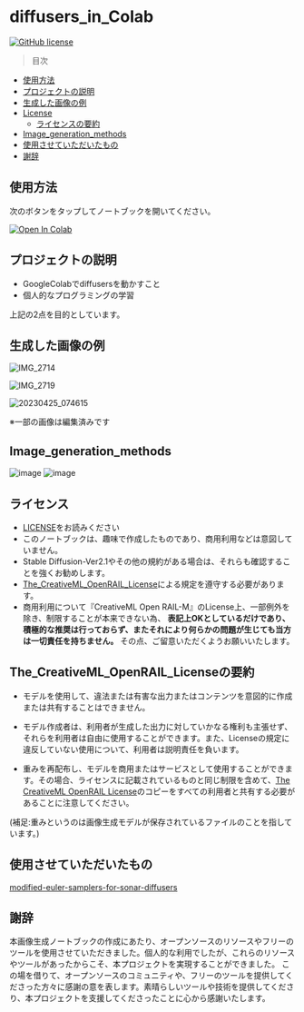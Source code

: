 # diffusers_in_Colab

[![GitHub license](https://img.shields.io/badge/license-Apache-blue.svg)](
https://github.com/drkostas/COSC525-Project1/blob/master/LICENSE)

>目次
+ [使用方法](#使用方法)
+ [プロジェクトの説明](#プロジェクトの説明)
+ [生成した画像の例](#生成した画像の例)
+ [License](#ライセンス)
     + [ライセンスの要約](#ライセンスの要約)
+ [Image_generation_methods](#Image_generation_methods)
+ [使用させていただいたもの](#使用させていただいたもの)
+ [謝辞](#謝辞)

##  使用方法<a name = "使用方法"></a>
次のボタンをタップしてノートブックを開いてください。

[![Open In Colab](https://colab.research.google.com/assets/colab-badge.svg)](https://colab.research.google.com/github/suzukimain/diffusers_in_Colab/blob/main/diffusers_in_Colab.ipynb)


##  プロジェクトの説明<a name = "プロジェクトの説明"></a>
* GoogleColabでdiffusersを動かすこと
* 個人的なプログラミングの学習

上記の2点を目的としています。

##  生成した画像の例<a name = "画像の例"></a>

![IMG_2714](https://github.com/suzukimain/diffusers_in_Colab/assets/131413573/392ea5ef-26f1-437c-a3c9-662fc3436329)


![IMG_2719](https://github.com/suzukimain/diffusers_in_Colab/assets/131413573/ac547878-d94e-49b4-9276-82a03ad165f7)

![20230425_074615](https://github.com/suzukimain/image/assets/131413573/4d97361b-268f-44b3-808e-0c036360d48f)

※一部の画像は編集済みです

##  Image_generation_methods<a name = "Image_generation_methods"></a>
![image](https://github.com/suzukimain/diffusers_in_Colab/assets/131413573/d83a98bc-d3db-462d-8bde-9a142d9c369c)
![image](https://github.com/suzukimain/diffusers_in_Colab/assets/131413573/b728aac2-a2b3-468d-991e-6f37cfa6aef7)

## ライセンス<a name = "License"></a>
* [LICENSE](LICENSE)をお読みください
* このノートブックは、趣味で作成したものであり、商用利用などは意図していません。
* Stable Diffusion-Ver2.1やその他の規約がある場合は、それらも確認することを強くお勧めします。
* [The_CreativeML_OpenRAIL_License](https://huggingface.co/spaces/CompVis/stable-diffusion-license)による規定を遵守する必要があります。
* 商用利用について『CreativeML Open RAIL-M』のLicense上、一部例外を除き、制限することが本来できない為、
**表記上OKとしているだけであり、積極的な推奨は行っておらず、またそれにより何らかの問題が生じても当方は一切責任を持ちません。**
その点、ご留意いただくようお願いいたします。


##  The_CreativeML_OpenRAIL_Licenseの要約<a name = "ライセンスの要約"></a>

* モデルを使用して、違法または有害な出力またはコンテンツを意図的に作成または共有することはできません。

* モデル作成者は、利用者が生成した出力に対していかなる権利も主張せず、それらを利用者は自由に使用することができます。また、Licenseの規定に違反していない使用について、利用者は説明責任を負います。

* 重みを再配布し、モデルを商用またはサービスとして使用することができます。その場合、ライセンスに記載されているものと同じ制限を含めて、[The CreativeML OpenRAIL License](https://huggingface.co/spaces/CompVis/stable-diffusion-license)のコピーをすべての利用者と共有する必要があることに注意してください。

(補足:重みというのは画像生成モデルが保存されているファイルのことを指しています。)

##  使用させていただいたもの<a name = "使用させていただいたもの"></a>
[modified-euler-samplers-for-sonar-diffusers](https://github.com/alexblattner/modified-euler-samplers-for-sonar-diffusers)


## 謝辞<a name = "謝辞"></a>

本画像生成ノートブックの作成にあたり、オープンソースのリソースやフリーのツールを使用させていただきました。個人的な利用でしたが、これらのリソースやツールがあったからこそ、本プロジェクトを実現することができました。 この場を借りて、オープンソースのコミュニティや、フリーのツールを提供してくださった方々に感謝の意を表します。素晴らしいツールや技術を提供してくださり、本プロジェクトを支援してくださったことに心から感謝いたします。



